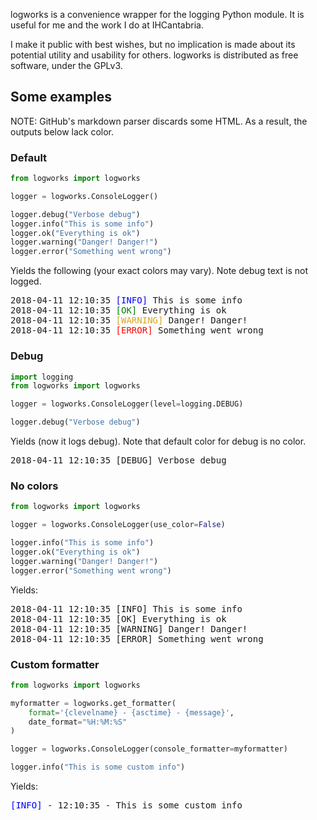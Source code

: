 logworks is a convenience wrapper for the logging Python module. It is useful for me and the work I do at IHCantabria. 

I make it public with best wishes, but no implication is made about its potential utility and usability for others. logworks is distributed as free software, under the GPLv3.


## Some examples

NOTE: GitHub's markdown parser discards some HTML. As a result, the outputs below lack color.

### Default

```python
from logworks import logworks

logger = logworks.ConsoleLogger()

logger.debug("Verbose debug")
logger.info("This is some info")
logger.ok("Everything is ok")
logger.warning("Danger! Danger!")
logger.error("Something went wrong")
```
    
Yields the following (your exact colors may vary). Note debug text is not logged.

<pre>
2018-04-11 12:10:35 <span style="color: blue">[INFO]</span> This is some info
2018-04-11 12:10:35 <span style="color: green">[OK]</span> Everything is ok
2018-04-11 12:10:35 <span style="color: goldenrod">[WARNING]</span> Danger! Danger!
2018-04-11 12:10:35 <span style="color: red">[ERROR]</span> Something went wrong
</pre>

### Debug

```python
import logging
from logworks import logworks

logger = logworks.ConsoleLogger(level=logging.DEBUG)

logger.debug("Verbose debug")
```
    
Yields (now it logs debug). Note that default color for debug is no color.

<pre>
2018-04-11 12:10:35 [DEBUG] Verbose debug
</pre>

### No colors

```python
from logworks import logworks

logger = logworks.ConsoleLogger(use_color=False)

logger.info("This is some info")
logger.ok("Everything is ok")
logger.warning("Danger! Danger!")
logger.error("Something went wrong")
```
    
Yields:

<pre>
2018-04-11 12:10:35 [INFO] This is some info
2018-04-11 12:10:35 [OK] Everything is ok
2018-04-11 12:10:35 [WARNING] Danger! Danger!
2018-04-11 12:10:35 [ERROR] Something went wrong
</pre>

### Custom formatter

```python
from logworks import logworks

myformatter = logworks.get_formatter(
    format='{clevelname} - {asctime} - {message}',
    date_format="%H:%M:%S"
)

logger = logworks.ConsoleLogger(console_formatter=myformatter)

logger.info("This is some custom info")
```
    
Yields:

<pre>
<span style="color: blue">[INFO]</span> - 12:10:35 - This is some custom info
</pre>
